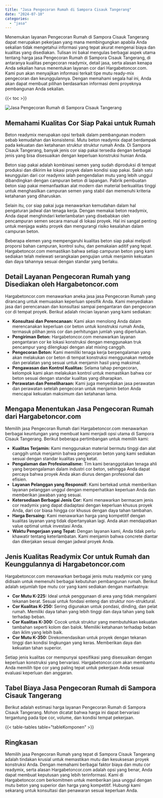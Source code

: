 ```yaml
---
title: "Jasa Pengecoran Rumah di Sampora Cisauk Tangerang"
date: "2024-07-10"
categories: 
  - "jasa"
---
```



Menemukan layanan Pengecoran Rumah di Sampora Cisauk Tangerang dapat merupakan pekerjaan yang mana membingungkan apabila Anda sekalian tidak mengetahui informasi yang tepat akurat mengenai biaya dan kualitas yang disediakan. Tulisan ini bakal mengulas berbagai aspek utama tentang harga jasa Pengecoran Rumah di Sampora Cisauk Tangerang, di antaranya kualitas pengecoran readymix, detail jasa, serta alasan kenapa Anda sekalian harus menentukan layanan cor dari Hargabetoncor.com. Kami pun akan menyajikan informasi terkait tipe mutu ready-mix pengecoran dan keunggulannya. Dengan memahami segala hal ini, Anda akan dapat membuat pilihan berdasarkan informasi demi proyeknya pembangunan Anda sekalian.

{{< toc >}}

![Jasa Pengecoran Rumah di Sampora Cisauk Tangerang](https://hargareadymixid.github.io/hbc/readymix-hbc%20(15).png)

## Memahami Kualitas Cor Siap Pakai untuk Rumah

Beton readymix merupakan opsi terbaik dalam pembangunan modern sebab kemudahan dan konsistensi. Mutu beton readymix dapat berdampak pada kekuatan dan ketahanan struktur struktur rumah Anda. Di Sampora Cisauk Tangerang, banyak jenis cor siap pakai tersedia dengan berbagai jenis yang bisa disesuaikan dengan keperluan konstruksi hunian Anda.

Beton siap pakai adalah kombinasi semen yang sudah diproduksi di tempat produksi dan dikirim ke lokasi proyek dalam kondisi siap pakai. Salah satu keunggulan dari cor readymix ialah pengendalian mutu yang lebih unggul dibandingkan dengan campuran beton di lapangan. Pabrik pembuatan beton siap pakai memanfaatkan alat modern dan material berkualitas tinggi untuk menghasilkan campuran semen yang stabil dan memenuhi kriteria ketahanan yang diharuskan.

Selain itu, cor siap pakai juga menawarkan kemudahan dalam hal pengaturan jadwal dan tenaga kerja. Dengan memakai beton readymix, Anda dapat menghindari keterlambatan yang disebabkan oleh pencampuran semen secara manual di lokasi proyek. Hal ini sangat penting untuk menjaga waktu proyek dan mengurangi risiko kesalahan dalam campuran beton.

Beberapa elemen yang mempengaruhi kualitas beton siap pakai meliputi proporsi bahan campuran, kontrol suhu, dan pemakaian aditif yang tepat. Hargabetoncor.com memastikan bahwa setiap campuran beton yang kami sediakan telah melewati serangkaian pengujian untuk menjamin kekuatan dan daya tahannya sesuai dengan standar yang berlaku.

## Detail Layanan Pengecoran Rumah yang Disediakan oleh Hargabetoncor.com

Hargabetoncor.com menawarkan aneka jasa jasa Pengecoran Rumah yang dirancang untuk memuaskan keperluan spesifik Anda. Kami menyediakan jasa dari perencanaan dan konsultasi sampai pengantaran dan pengecoran cor di tempat proyek. Berikut adalah rincian layanan yang kami sediakan:

- **Konsultasi dan Perencanaan:** Kami akan menolong Anda dalam merencanakan keperluan cor beton untuk konstruksi rumah Anda, termasuk pilihan jenis cor dan perhitungan jumlah yang diperlukan.
- **Pengiriman Beton:** Hargabetoncor.com menawarkan layanan pengantaran cor ke lokasi konstruksi dengan menggunakan truk pencampur yang dilengkapi dengan alat mixing canggih.
- **Pengecoran Beton:** Kami memiliki tenaga kerja berpengalaman yang akan melakukan cor beton di tempat konstruksi menggunakan metode dan peralatan yang sesuai untuk menjamin hasil yang maksimal.
- **Pengawasan dan Kontrol Kualitas:** Selama tahap pengecoran, kelompok kami akan melakukan kontrol untuk memastikan bahwa cor beton sesuai dengan standar kualitas yang diharapkan.
- **Perawatan dan Pemeliharaan:** Kami juga menyediakan jasa perawatan dan perawatan setelah pengecoran untuk menjamin beton Anda mencapai kekuatan maksimum dan ketahanan lama.

## Mengapa Menentukan Jasa Pengecoran Rumah dari Hargabetoncor.com

Memilih jasa Pengecoran Rumah dari Hargabetoncor.com menawarkan berbagai keuntungan yang membuat kami menjadi opsi utama di Sampora Cisauk Tangerang. Berikut beberapa pertimbangan untuk memilih kami:

- **Kualitas Terjamin:** Kami menggunakan material bermutu tinggi dan alat canggih untuk menjamin bahwa pengecoran beton yang kami sediakan sesuai dengan standar kualitas yang ketat.
- **Pengalaman dan Profesionalisme:** Tim kami beranggotakan tenaga ahli yang berpengalaman dalam industri cor beton, sehingga Anda dapat percaya bahwa proyek Anda akan diurus dengan profesional dan efisien.
- **Layanan Pelanggan yang Responsif:** Kami bertekad untuk memberikan layanan pelanggan unggul dengan memperhatikan keperluan Anda dan memberikan jawaban yang sesuai.
- **Ketersediaan Berbagai Jenis Cor:** Kami menawarkan bermacam jenis cor readymix yang dapat diadaptasi dengan keperluan khusus proyek Anda, dari cor biasa hingga cor khusus dengan daya tahan tambahan.
- **Harga Bersaing:** Kami menawarkan harga yang kompetitif dengan kualitas layanan yang tidak dipertanyakan lagi. Anda akan mendapatkan value optimal untuk investasi Anda.
- **Waktu Pengerjaan yang Tepat:** Dengan layanan kami, Anda tidak perlu khawatir tentang keterlambatan. Kami menjamin bahwa concrete diantar dan dikerjakan sesuai dengan jadwal proyek Anda.

## Jenis Kualitas Readymix Cor untuk Rumah dan Keunggulannya di Hargabetoncor.com

Hargabetoncor.com menawarkan berbagai jenis mutu readymix cor yang didisain untuk memenuhi berbagai kebutuhan pembangunan rumah. Berikut adalah sejumlah tipe mutu cor yang kami sediakan dengan manfaatnya:

- **Cor Mutu K-225:** Ideal untuk penggunaan di area yang tidak mengalami tekanan berat. Sesuai untuk fondasi enteng dan struktur non-struktural.
- **Cor Kualitas K-250:** Sering digunakan untuk pondasi, dinding, dan pelat rumah. Memiliki daya tahan yang lebih tinggi dan daya tahan yang baik terhadap beban.
- **Cor Kualitas K-300:** Cocok untuk struktur yang membutuhkan kekuatan tambahan seperti kolom dan balok. Memiliki ketahanan terhadap beban dan iklim yang lebih baik.
- **Cor Mutu K-350:** Direkomendasikan untuk proyek dengan tekanan tinggi dan kondisi lingkungan yang keras. Memberikan daya dan kekuatan tahan superior.

Setiap jenis kualitas cor mempunyai spesifikasi yang disesuaikan dengan keperluan konstruksi yang bervariasi. Hargabetoncor.com akan membantu Anda memilih tipe cor yang paling tepat untuk pekerjaan Anda sesuai evaluasi keperluan dan anggaran.

## Tabel Biaya Jasa Pengecoran Rumah di Sampora Cisauk Tangerang

Berikut adalah estimasi harga layanan Pengecoran Rumah di Sampora Cisauk Tangerang. Mohon dicatat bahwa harga ini dapat bervariasi tergantung pada tipe cor, volume, dan kondisi tempat pekerjaan.

{{< table-tables table="tableKomponen" >}}

## Ringkasan

Memilih jasa Pengecoran Rumah yang tepat di Sampora Cisauk Tangerang adalah tindakan krusial untuk memastikan mutu dan kesuksesan proyek konstruksi Anda. Dengan memahami berbagai faktor biaya dan mutu cor readymix, serta alasan Hargabetoncor.com adalah opsi yang benar, Anda dapat membuat keputusan yang lebih terinformasi. Kami di Hargabetoncor.com berkomitmen untuk memberikan jasa unggul dengan mutu beton yang superior dan harga yang kompetitif. Hubungi kami sekarang untuk konsultasi dan penawaran sesuai keperluan Anda.
